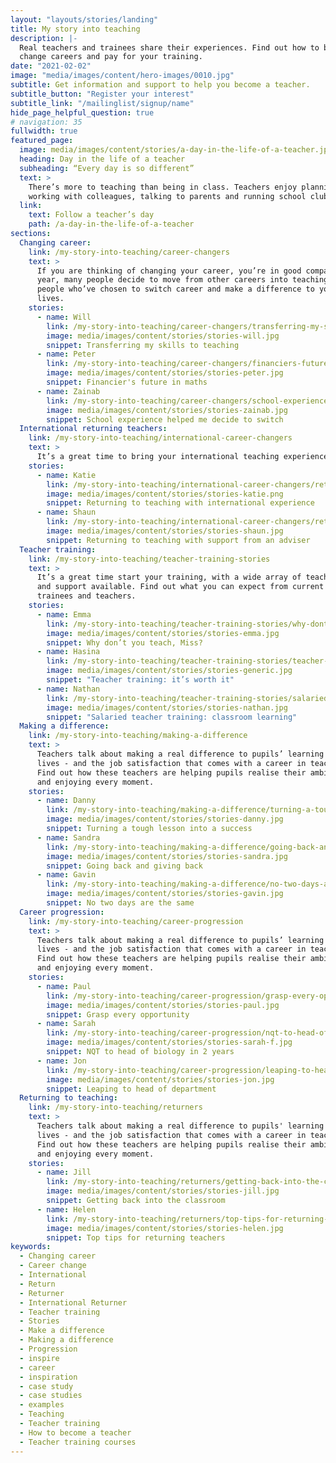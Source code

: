 ```yaml
---
layout: "layouts/stories/landing"
title: My story into teaching
description: |-
  Real teachers and trainees share their experiences. Find out how to become a teacher, handle a class full of teenagers, 
  change careers and pay for your training.
date: "2021-02-02"
image: "media/images/content/hero-images/0010.jpg"
subtitle: Get information and support to help you become a teacher. 
subtitle_button: "Register your interest"
subtitle_link: "/mailinglist/signup/name"
hide_page_helpful_question: true
# navigation: 35
fullwidth: true
featured_page:
  image: media/images/content/stories/a-day-in-the-life-of-a-teacher.jpg
  heading: Day in the life of a teacher
  subheading: “Every day is so different”
  text: >
    There’s more to teaching than being in class. Teachers enjoy planning lessons, 
    working with colleagues, talking to parents and running school clubs.
  link: 
    text: Follow a teacher’s day
    path: /a-day-in-the-life-of-a-teacher
sections:
  Changing career:
    link: /my-story-into-teaching/career-changers
    text: >
      If you are thinking of changing your career, you’re in good company. Every
      year, many people decide to move from other careers into teaching. You can see
      people who’ve chosen to switch career and make a difference to young people’s
      lives.
    stories:
      - name: Will
        link: /my-story-into-teaching/career-changers/transferring-my-skills-to-teaching
        image: media/images/content/stories/stories-will.jpg
        snippet: Transferring my skills to teaching
      - name: Peter
        link: /my-story-into-teaching/career-changers/financiers-future-in-maths
        image: media/images/content/stories/stories-peter.jpg
        snippet: Financier's future in maths
      - name: Zainab
        link: /my-story-into-teaching/career-changers/school-experience-helped-me-decide-to-switch
        image: media/images/content/stories/stories-zainab.jpg
        snippet: School experience helped me decide to switch
  International returning teachers:
    link: /my-story-into-teaching/international-career-changers
    text: >
      It’s a great time to bring your international teaching experience into the classroom. Find out more from others who have returned to teaching from overseas.   
    stories:
      - name: Katie
        link: /my-story-into-teaching/international-career-changers/returning-to-teaching-with-international-experience
        image: media/images/content/stories/stories-katie.png
        snippet: Returning to teaching with international experience
      - name: Shaun
        link: /my-story-into-teaching/international-career-changers/returning-to-teaching-with-support-from-an-adviser
        image: media/images/content/stories/stories-shaun.jpg
        snippet: Returning to teaching with support from an adviser
  Teacher training:
    link: /my-story-into-teaching/teacher-training-stories
    text: >
      It’s a great time start your training, with a wide array of teacher training courses
      and support available. Find out what you can expect from current
      trainees and teachers.
    stories:
      - name: Emma
        link: /my-story-into-teaching/teacher-training-stories/why-dont-you-teach-miss
        image: media/images/content/stories/stories-emma.jpg
        snippet: Why don’t you teach, Miss?
      - name: Hasina
        link: /my-story-into-teaching/teacher-training-stories/teacher-training-its-worth-it
        image: media/images/content/stories/stories-generic.jpg
        snippet: "Teacher training: it’s worth it"
      - name: Nathan
        link: /my-story-into-teaching/teacher-training-stories/salaried-teacher-training-classroom-learning
        image: media/images/content/stories/stories-nathan.jpg
        snippet: "Salaried teacher training: classroom learning"
  Making a difference:
    link: /my-story-into-teaching/making-a-difference
    text: >
      Teachers talk about making a real difference to pupils’ learning and
      lives - and the job satisfaction that comes with a career in teaching.
      Find out how these teachers are helping pupils realise their ambitions,
      and enjoying every moment.
    stories:
      - name: Danny
        link: /my-story-into-teaching/making-a-difference/turning-a-tough-lesson-into-success
        image: media/images/content/stories/stories-danny.jpg
        snippet: Turning a tough lesson into a success
      - name: Sandra
        link: /my-story-into-teaching/making-a-difference/going-back-and-giving-back
        image: media/images/content/stories/stories-sandra.jpg
        snippet: Going back and giving back
      - name: Gavin
        link: /my-story-into-teaching/making-a-difference/no-two-days-are-the-same
        image: media/images/content/stories/stories-gavin.jpg
        snippet: No two days are the same
  Career progression:
    link: /my-story-into-teaching/career-progression
    text: >
      Teachers talk about making a real difference to pupils’ learning and
      lives - and the job satisfaction that comes with a career in teaching.
      Find out how these teachers are helping pupils realise their ambitions,
      and enjoying every moment.
    stories:
      - name: Paul
        link: /my-story-into-teaching/career-progression/grasp-every-opportunity
        image: media/images/content/stories/stories-paul.jpg
        snippet: Grasp every opportunity
      - name: Sarah
        link: /my-story-into-teaching/career-progression/nqt-to-head-of-biology
        image: media/images/content/stories/stories-sarah-f.jpg
        snippet: NQT to head of biology in 2 years
      - name: Jon
        link: /my-story-into-teaching/career-progression/leaping-to-head-of-department
        image: media/images/content/stories/stories-jon.jpg
        snippet: Leaping to head of department
  Returning to teaching:
    link: /my-story-into-teaching/returners
    text: >
      Teachers talk about making a real difference to pupils' learning and
      lives - and the job satisfaction that comes with a career in teaching.
      Find out how these teachers are helping pupils realise their ambitions,
      and enjoying every moment.
    stories:
      - name: Jill
        link: /my-story-into-teaching/returners/getting-back-into-the-classroom
        image: media/images/content/stories/stories-jill.jpg
        snippet: Getting back into the classroom
      - name: Helen
        link: /my-story-into-teaching/returners/top-tips-for-returning-teachers
        image: media/images/content/stories/stories-helen.jpg
        snippet: Top tips for returning teachers
keywords:
  - Changing career
  - Career change
  - International
  - Return
  - Returner
  - International Returner
  - Teacher training
  - Stories
  - Make a difference
  - Making a difference
  - Progression
  - inspire
  - career
  - inspiration
  - case study
  - case studies
  - examples
  - Teaching
  - Teacher training
  - How to become a teacher
  - Teacher training courses
---
```

